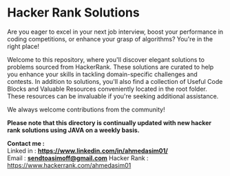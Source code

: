 # Hacker Rank Solutions
Are you eager to excel in your next job interview, boost your performance in coding competitions, or enhance your grasp of algorithms? You're in the right place!

Welcome to this repository, where you'll discover elegant solutions to problems sourced from HackerRank. These solutions are curated to help you enhance your skills in tackling domain-specific challenges and contests. In addition to solutions, you'll also find a collection of Useful Code Blocks and Valuable Resources conveniently located in the root folder. These resources can be invaluable if you're seeking additional assistance.

We always welcome contributions from the community!

<b>Please note that this directory is continually updated with new hacker rank solutions using JAVA on a weekly basis.</b>

<b>Contact me :</b><br>
Linked in : <b>https://www.linkedin.com/in/ahmedasim01/</b> <br>
Email : <b>sendtoasimoff@gmail.com</b>
Hacker Rank : https://www.hackerrank.com/ahmedasim01

